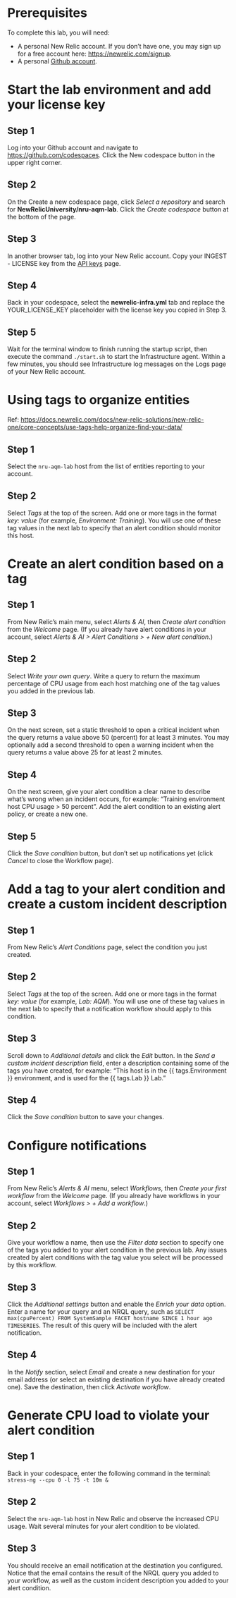 # Prerequisites

To complete this lab, you will need: 
- A personal New Relic account. If you don’t have one, you may sign up for a free account here: https://newrelic.com/signup. 
- A personal [Github account](https://github.com).

# Start the lab environment and add your license key

## Step 1
Log into your Github account and navigate to https://github.com/codespaces. Click the New codespace button in the upper right corner.

## Step 2
On the Create a new codespace page, click _Select a repository_ and search for **NewRelicUniversity/nru-aqm-lab**. Click the _Create codespace_ button at the bottom of the page.

## Step 3
In another browser tab, log into your New Relic account. Copy your INGEST - LICENSE key from the [API keys](https://one.newrelic.com/launcher/api-keys-ui.api-keys-launcher) page.

## Step 4
Back in your codespace, select the **newrelic-infra.yml** tab and replace the YOUR_LICENSE_KEY placeholder with the license key you copied in Step 3.

## Step 5
Wait for the terminal window to finish running the startup script, then execute the command `./start.sh` to start the Infrastructure agent. Within a few minutes, you should see Infrastructure log messages on the Logs page of your New Relic account.

# Using tags to organize entities

Ref: https://docs.newrelic.com/docs/new-relic-solutions/new-relic-one/core-concepts/use-tags-help-organize-find-your-data/

## Step 1
Select the `nru-aqm-lab` host from the list of entities reporting to your account.

## Step 2
Select _Tags_ at the top of the screen. Add one or more tags in the format _key: value_ (for example, _Environment: Training_). You will use one of these tag values in the next lab to specify that an alert condition should monitor this host.

# Create an alert condition based on a tag

## Step 1
From New Relic’s main menu, select _Alerts & AI_, then  _Create alert condition_ from the _Welcome_ page. (If you already have alert conditions in your account, select _Alerts & AI > Alert Conditions > + New alert condition_.)

## Step 2
Select _Write your own query_. Write a query to return the maximum percentage of CPU usage from each host matching one of the tag values you added in the previous lab.

## Step 3
On the next screen, set a static threshold to open a critical incident when the query returns a value above 50 (percent) for at least 3 minutes. You may optionally add a second threshold to open a warning incident when the query returns a value above 25 for at least 2 minutes.

## Step 4
On the next screen, give your alert condition a clear name to describe what’s wrong when an incident occurs, for example: “Training environment host CPU usage > 50 percent”. Add the alert condition to an existing alert policy, or create a new one.

## Step 5
Click the _Save condition_ button, but don’t set up notifications yet (click _Cancel_ to close the Workflow page).

# Add a tag to your alert condition and create a custom incident description

## Step 1
From New Relic’s _Alert Conditions_ page, select the condition you just created.

## Step 2
Select _Tags_ at the top of the screen. Add one or more tags in the format _key: value_ (for example, _Lab: AQM_). You will use one of these tag values in the next lab to specify that a notification workflow should apply to this condition.

## Step 3
Scroll down to _Additional details_ and click the _Edit_ button. In the _Send a custom incident description_ field, enter a description containing some of the tags you have created, for example: “This host is in the {{ tags.Environment }} environment, and is used for the {{ tags.Lab }} Lab.”

## Step 4
Click the _Save condition_ button to save your changes.

# Configure notifications

## Step 1
From New Relic’s _Alerts & AI_ menu, select _Workflows_, then  _Create your first workflow_ from the _Welcome_ page. (If you already have workflows in your account, select _Workflows > + Add a workflow_.)

## Step 2
Give your workflow a name, then use the _Filter data_ section to specify one of the tags you added to your alert condition in the previous lab. Any issues created by alert conditions with the tag value you select will be processed by this workflow.

## Step 3
Click the _Additional settings_ button and enable the _Enrich your data_ option. Enter a name for your query and an NRQL query, such as `SELECT max(cpuPercent) FROM SystemSample FACET hostname SINCE 1 hour ago TIMESERIES`. The result of this query will be included with the alert notification.

## Step 4
In the _Notify_ section, select _Email_ and create a new destination for your email address (or select an existing destination if you have already created one). Save the destination, then click _Activate workflow_.

# Generate CPU load to violate your alert condition

## Step 1
Back in your codespace, enter the following command in the terminal: `stress-ng --cpu 0 -l 75 -t 10m &`

## Step 2
Select the `nru-aqm-lab` host in New Relic and observe the increased CPU usage. Wait several minutes for your alert condition to be violated.

## Step 3
You should receive an email notification at the destination you configured. Notice that the email contains the result of the NRQL query you added to your workflow, as well as the custom incident description you added to your alert condition.